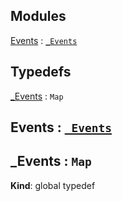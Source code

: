## Modules

<dl>
<dt><a href="#module_Events">Events</a> : <code><a href="#_Events">_Events</a></code></dt>
<dd></dd>
</dl>

## Typedefs

<dl>
<dt><a href="#_Events">_Events</a> : <code>Map</code></dt>
<dd></dd>
</dl>

<a name="module_Events"></a>

## Events : [<code>\_Events</code>](#_Events)
<a name="_Events"></a>

## \_Events : <code>Map</code>
**Kind**: global typedef  
